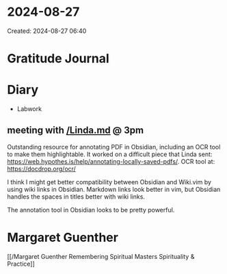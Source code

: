 # 2024-08-27
Created: 2024-08-27 06:40

# Gratitude Journal 

# Diary 

- Labwork

## meeting with [/Linda.md](Linda.md) @ 3pm

Outstanding resource for annotating PDF in Obsidian, including an OCR tool to make them highlightable. It worked on a difficult piece that Linda sent: https://web.hypothes.is/help/annotating-locally-saved-pdfs/. OCR tool at: https://docdrop.org/ocr/

I think I might get better compatibility between Obsidian and Wiki.vim by using wiki links in Obsidian. Markdown links look better in vim, but Obsidian handles the spaces in titles better with wiki links.

The annotation tool in Obsidian looks to be pretty powerful. 

# Margaret Guenther

[[/Margaret Guenther  Remembering Spiritual Masters  Spirituality & Practice]]
